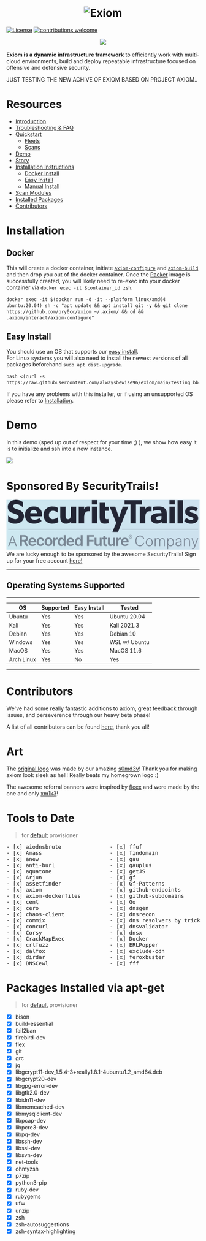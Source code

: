 <h1 align="center">
  <img src="screenshots/axiom_banner.png" alt="Exiom"></a>
  <br>
 </h1>

[![License](https://img.shields.io/badge/license-MIT-_red.svg)](https://opensource.org/licenses/MIT)
[![contributions welcome](https://img.shields.io/badge/contributions-welcome-brightgreen.svg?style=flat)](https://github.com/alwaysbegood96/exiom/issues)


<p align="center">
<a href="https://github.com/alwaysbegood96/exiom/wiki" target="_blank"> <img src="https://github.com/projectdiscovery/nuclei/raw/367d12700e252ec7066c79b1b97a6427544d931c/static/read-the-docs-button.png" height="42px"/></a>
</p> 

**Exiom is a dynamic infrastructure framework** to efficiently work with multi-cloud environments, build and deploy repeatable infrastructure focused on offensive and defensive security. 

JUST TESTING THE NEW ACHIVE OF EXIOM BASED ON PROJECT AXIOM..

# Resources

-   [Introduction](https://github.com/alwyasbewise96/exiom/wiki)
-   [Troubleshooting & FAQ](https://github.com/alwyasbewise96/exiom/wiki/0-Installation#troubleshooting)
-   [Quickstart](https://github.com/alwyasbewise96/exiom/wiki/A-Quickstart-Guide)
    - [Fleets](https://github.com/alwyasbewise96/exiom/wiki/Fleets)
    - [Scans](https://github.com/alwyasbewise96/exiom/wiki/Scans)
-   [Demo](#demo)
-   [Story](https://github.com/pry0cc/axiom/wiki/The-Story)
-   [Installation Instructions](https://github.com/alwyasbewise96/exiom#installation)
    -   [Docker Install](#docker)
    -   [Easy Install](#easy-install)
    -   [Manual Install](https://github.com/alwyasbewise96/exiom/wiki/0-Installation#Manual)
-   [Scan Modules](https://github.com/alwyasbewise96/exiom/wiki/Scans#example-axiom-scan-modules)
-   [Installed Packages](#tools-to-date)
-   [Contributors](#contributors)


# Installation
## Docker

This will create a docker container, initiate [`axiom-configure`](https://github.com/pry0cc/axiom/wiki/Filesystem-Utilities#axiom-configure) and [`axiom-build`](https://github.com/pry0cc/axiom/wiki/Filesystem-Utilities#axiom-build) and then drop you out of the docker container. Once the [Packer](https://www.packer.io/) image is successfully created, you will likely need to re-exec into your docker container via `docker exec -it $container_id zsh`.
```
docker exec -it $(docker run -d -it --platform linux/amd64 ubuntu:20.04) sh -c "apt update && apt install git -y && git clone https://github.com/pry0cc/axiom ~/.axiom/ && cd && .axiom/interact/axiom-configure"
```

## Easy Install

You should use an OS that supports our [easy install](https://github.com/alwyasbewise96/exiom#operating-systems-supported). <br>
For Linux systems you will also need to install the newest versions of all packages beforehand `sudo apt dist-upgrade`. <br>
```
bash <(curl -s https://raw.githubusercontent.com/alwaysbewise96/exiom/main/testing_bb.sh)
```

If you have any problems with this installer, or if using an unsupported OS please refer to [Installation](https://github.com/alwyasbewise96/exiom/wiki/0-Installation).

# Demo
In this demo (sped up out of respect for your time ;) ), we show how easy it is to initialize and ssh into a new instance.

<img src="https://raw.githubusercontent.com/pry0cc/axiom/master/screenshots/axiom-init-demo.gif" >


# Sponsored By SecurityTrails!
<img src="https://github.com/pry0cc/axiom/blob/master/screenshots/st.png">
We are lucky enough to be sponsored by the awesome SecurityTrails! Sign up for your free account <a href="https://securitytrails.com/app/signup?utm_source=axiom">here!</a>

---


## Operating Systems Supported
----------------------------------------------------------
| OS         | Supported | Easy Install  | Tested        | 
|------------|-----------|---------------|---------------|
| Ubuntu     |    Yes    |      Yes      | Ubuntu 20.04  |
| Kali       |    Yes    |      Yes      | Kali 2021.3   |
| Debian     |    Yes    |      Yes      | Debian 10     |
| Windows    |    Yes    |      Yes      | WSL w/ Ubuntu |
| MacOS      |    Yes    |      Yes      | MacOS 11.6    |
| Arch Linux |    Yes    |      No       | Yes           |
----------------------------------------------------------


# Contributors
We've had some really fantastic additions to axiom, great feedback through issues, and perseverence through our heavy beta phase!

A list of all contributors can be found [here](https://github.com/pry0cc/axiom/graphs/contributors), thank you all!

# Art
The [original logo](https://github.com/pry0cc/axiom/blob/master/screenshots/axiom-logo.png) was made by our amazing [s0md3v](https://twitter.com/s0md3v)! Thank you for making axiom look sleek as hell! Really beats my homegrown logo :)

The awesome referral banners were inspired by [fleex](https://github.com/FleexSecurity/fleex) and were made by the one and only [xm1k3](https://twitter.com/xm1k3_)!

# Tools to Date
> for [default](https://github.com/pry0cc/axiom/blob/master/images/provisioners/default.json) provisioner
<pre>
- [x] aiodnsbrute&#9;&#9;- [x] ffuf&#9;&#9;&#9;&#9;- [x] gobuster&#9;&#9;&#9;- [x] massdns&#9;&#9;&#9;- [x] subfinder
- [x] Amass&#9;&#9;&#9;- [x] findomain&#9;&#9;&#9;&#9;- [x] google-chrome&#9;&#9;- [x] medusa&#9;&#9;&#9;- [x] subjack
- [x] anew&#9;&#9;&#9;- [x] gau&#9;&#9;&#9;&#9;- [x] gorgo&#9;&#9;&#9;- [x] meg&#9;&#9;&#9;- [x] subjs
- [x] anti-burl&#9;&#9;&#9;- [x] gauplus&#9;&#9;&#9;&#9;- [x] gospider&#9;&#9;&#9;- [x] naabu&#9;&#9;&#9;- [x] testssl
- [x] aquatone&#9;&#9;&#9;- [x] getJS&#9;&#9;&#9;&#9;- [x] gowitness&#9;&#9;&#9;- [x] nmap&#9;&#9;&#9;- [x] thc-hydra
- [x] Arjun&#9;&#9;&#9;- [x] gf&#9;&#9;&#9;&#9;- [x] gron&#9;&#9;&#9;- [x] nuclei&#9;&#9;&#9;- [x] tlsx
- [x] assetfinder&#9;&#9;- [x] Gf-Patterns&#9;&#9;&#9;- [x] Gxss&#9;&#9;&#9;- [x] OpenRedireX&#9;&#9;- [x] trufflehog
- [x] axiom&#9;&#9;&#9;- [x] github-endpoints&#9;&#9;&#9;- [x] hakrawler&#9;&#9;&#9;- [x] ParamSpider&#9;&#9;- [x] ufw
- [x] axiom-dockerfiles&#9;&#9;- [x] github-subdomains&#9;&#9;&#9;- [x] hakrevdns&#9;&#9;&#9;- [x] phantomjs&#9;&#9;&#9;- [x] unimap
- [x] cent&#9;&#9;&#9;- [x] Go&#9;&#9;&#9;&#9;- [x] httprobe&#9;&#9;&#9;- [x] proxychains-ng&#9;&#9;- [x] wafw00f
- [x] cero&#9;&#9;&#9;- [x] dnsgen&#9;&#9;&#9;&#9;- [x] httpx&#9;&#9;&#9;- [x] puredns&#9;&#9;&#9;- [x] waybackurls
- [x] chaos-client&#9;&#9;- [x] dnsrecon&#9;&#9;&#9;&#9;- [x] interactsh-client&#9;&#9;- [x] qsreplace&#9;&#9;&#9;- [x] webscreenshot
- [x] commix&#9;&#9;&#9;- [x] dns resolvers by trickest&#9;&#9;- [x] Interlace&#9;&#9;&#9;- [x] responder.py&#9;&#9;- [x] wpscan
- [x] concurl&#9;&#9;&#9;- [x] dnsvalidator&#9;&#9;&#9;- [x] ipcdn&#9;&#9;&#9;- [x] RustScan
- [x] Corsy&#9;&#9;&#9;- [x] dnsx&#9;&#9;&#9;&#9;- [x] jaeles&#9;&#9;&#9;- [x] s3scanner
- [x] CrackMapExec&#9;&#9;- [x] Docker&#9;&#9;&#9;&#9;- [x] kiterunner&#9;&#9;- [x] scrying
- [x] crlfuzz&#9;&#9;&#9;- [x] ERLPopper&#9;&#9;&#9;&#9;- [x] kxss&#9;&#9;&#9;- [x] SecLists
- [x] dalfox&#9;&#9;&#9;- [x] exclude-cdn&#9;&#9;&#9;- [x] leaky-paths&#9;&#9;- [x] shuffledns
- [x] dirdar&#9;&#9;&#9;- [x] feroxbuster&#9;&#9;&#9;- [x] LinkFinder&#9;&#9;- [x] six2dez dns permutations
- [x] DNSCewl&#9;&#9;&#9;- [x] fff&#9;&#9;&#9;&#9;- [x] masscan&#9;&#9;&#9;- [x] sqlmap
</pre>


# Packages Installed via apt-get
> for [default](https://github.com/pry0cc/axiom/blob/master/images/provisioners/default.json) provisioner
- [x] bison
- [x] build-essential
- [x] fail2ban
- [x] firebird-dev
- [x] flex
- [x] git
- [x] grc
- [x] jq
- [x] libgcrypt11-dev_1.5.4-3+really1.8.1-4ubuntu1.2_amd64.deb
- [x] libgcrypt20-dev
- [x] libgpg-error-dev
- [x] libgtk2.0-dev
- [x] libidn11-dev
- [x] libmemcached-dev
- [x] libmysqlclient-dev
- [x] libpcap-dev
- [x] libpcre3-dev
- [x] libpq-dev
- [x] libssh-dev
- [x] libssl-dev
- [x] libsvn-dev
- [x] net-tools
- [x] ohmyzsh
- [x] p7zip
- [x] python3-pip
- [x] ruby-dev
- [x] rubygems
- [x] ufw
- [x] unzip
- [x] zsh
- [x] zsh-autosuggestions
- [x] zsh-syntax-highlighting
